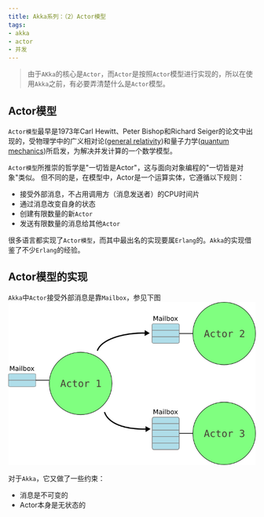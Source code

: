 ```yaml
---
title: Akka系列：（2）Actor模型
tags:
- akka
- actor
- 并发
---
```

>由于`AKka`的核心是`Actor`，而`Actor`是按照`Actor`模型进行实现的，所以在使用`Akka`之前，有必要弄清楚什么是`Actor`模型。

## Actor模型
`Actor模型`最早是1973年Carl Hewitt、Peter Bishop和Richard Seiger的论文中出现的，受物理学中的广义相对论([general relativity](https://en.wikipedia.org/wiki/General_relativity))和量子力学([quantum mechanics](https://en.wikipedia.org/wiki/Quantum_mechanics))所启发，为解决并发计算的一个数学模型。

`Actor模型`所推崇的哲学是"一切皆是Actor"，这与面向对象编程的"一切皆是对象"类似。
但不同的是，在模型中，Actor是一个运算实体，它遵循以下规则：
- 接受外部消息，不占用调用方（消息发送者）的CPU时间片
- 通过消息改变自身的状态
- 创建有限数量的新`Actor`
- 发送有限数量的消息给其他`Actor`

很多语言都实现了`Actor模型`，而其中最出名的实现要属`Erlang`的。`Akka`的实现借鉴了不少`Erlang`的经验。

## Actor模型的实现
`Akka`中`Actor`接受外部消息是靠`Mailbox`，参见下图
![](../images/2018/10/actor-model.png)

对于`Akka`，它又做了一些约束：
- 消息是不可变的
- Actor本身是无状态的
